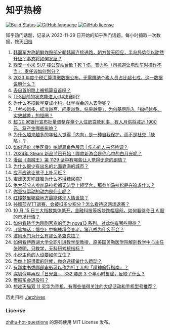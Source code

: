# 知乎热榜
[![Build Status](https://github.com/ToWeLong/zhihu-hot-questions/workflows/CI/badge.svg)](https://github.com/ToWeLong/zhihu-hot-questions/actions)
[![GitHub language](https://img.shields.io/badge/language-golang-orange.svg)](https://golang.org/)
[![GitHub license](https://img.shields.io/github/license/ToWeLong/zhihu-hot-questions)](https://github.com/ToWeLong/zhihu-hot-questions/blob/main/LICENSE)

知乎热门话题，记录从 2020-11-29 日开始的知乎热门话题。每小时抓取一次数据，按天[归档](./archives)

<!-- BEGIN -->

1. [韩国军方称朝鲜炸毁部分朝韩间连接通路，朝方暂无回应，半岛局势何以陡然升级？事态将如何发展？](https://www.zhihu.com/question/931048689)
1. [西安一小米 SU7 撞公交站台致 1 死 1 伤，警方称「司机避让电动车时操作不当」，责任该如何划分？](https://www.zhihu.com/question/893955351)
1. [2023 年度个税汇算清缴数据公布，无需缴纳个税人员占比超七成，这一数据说明什么？](https://www.zhihu.com/question/923563261)
1. [去自首的路上被抓算自首吗？](https://www.zhihu.com/question/800837498)
1. [TES目前的状态能进入s14决赛吗?](https://www.zhihu.com/question/868646085)
1. [为什么不把数学变成小科，让学得会的人去学呢？](https://www.zhihu.com/question/652677725)
1. [「考核越多，标准越高，问责越急，结果越假」，为何基层陷入「指标越多、实效越差」的怪圈？](https://www.zhihu.com/question/802071894)
1. [超 20 家银行宣布批量调整存量个人住房贷款利率，有人月供将减近 1900 元，将产生哪些影响？](https://www.zhihu.com/question/858597880)
1. [为什么越来越多的年轻人觉得「内向」是一种自我保护，而不是社交「缺陷」？](https://www.zhihu.com/question/831604563)
1. [如何评价《绝区零》柏妮思角色展示 | 伤心的人来杯特调？](https://www.zhihu.com/question/934385028)
1. [2024年 Steam 新品节已开始！哪款新游会是你心中的白月光呢？](https://www.zhihu.com/question/927190316)
1. [漫画《海贼王》第 1129 话中有哪些让人觉得无奈的剧情？](https://www.zhihu.com/question/785943022)
1. [为什么很少有出名的北面靠海的城市？](https://www.zhihu.com/question/881020149)
1. [应不应该让孩子上补习班？](https://www.zhihu.com/question/922061502)
1. [蜜蜂天天吃蜂蜜为什么不得糖尿病?](https://www.zhihu.com/question/668289755)
1. [绝大部分人参加马拉松都无法登上领奖台，那参加马拉松是在追求什么？](https://www.zhihu.com/question/891938342)
1. [你坚持运动的动力是什么呢？](https://www.zhihu.com/question/812434989)
1. [红楼梦里哪些地方最能体现人情世故？](https://www.zhihu.com/question/726592464)
1. [孙颖莎WTT退赛，会被扣多少积分？怎么看待这两场退赛？](https://www.zhihu.com/question/925168055)
1. [10 月 15 日三大指数集体低开，金融科技等板块跌幅居前，如何看待今日 A 股的市场行情？](https://www.zhihu.com/question/924272109)
1. [如何看待华为刚刚官宣的华为 nova13 系列，对此你有哪些期待？](https://www.zhihu.com/question/925929622)
1. [《黑神话：悟空》中蜘蛛精会变老，猪八戒为什么不会？](https://www.zhihu.com/question/808283905)
1. [波风水门为什么有那么多查克拉？](https://www.zhihu.com/question/647463311)
1. [如何看待西湖大学全职引进教学型教授，原美国贝勒医学院解剖教学中心主任张晓明，只教学，无科研考核指标？](https://www.zhihu.com/question/729606774)
1. [小说主角的人设要如何立住？](https://www.zhihu.com/question/749602300)
1. [当你上班很累的时候，你会选择做什么运动？](https://www.zhihu.com/question/766813590)
1. [有哪本书或哪部电影可以作为打工人的「精神旅行指南」？](https://www.zhihu.com/question/806865517)
1. [深圳今年再现「日光盘」，332 套房 3 个半小时售罄，反映了什么？](https://www.zhihu.com/question/885015298)
1. [樊振东会退役吗？](https://www.zhihu.com/question/752193889)
1. [想趁天猫双 11 买华为手机，有哪些值得关注的大促活动和手机型号推荐？](https://www.zhihu.com/question/827051698)

<!-- END -->

历史归档 [./archives](./archives)


### License
[zhihu-hot-questions](https://github.com/towelong/zhihu-hot-questions) 的源码使用 MIT License 发布。